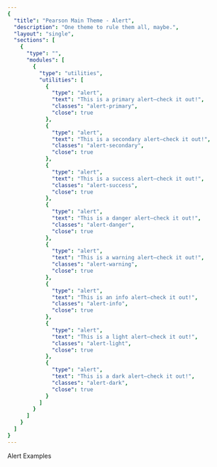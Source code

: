 ```yaml
---
{
  "title": "Pearson Main Theme - Alert",
  "description": "One theme to rule them all, maybe.",
  "layout": "single",
  "sections": [
    {
      "type": "",
      "modules": [
        {
          "type": "utilities",
          "utilities": [
            {
              "type": "alert",
              "text": "This is a primary alert—check it out!",
              "classes": "alert-primary",
              "close": true
            },
            {
              "type": "alert",
              "text": "This is a secondary alert—check it out!",
              "classes": "alert-secondary",
              "close": true
            },
            {
              "type": "alert",
              "text": "This is a success alert—check it out!",
              "classes": "alert-success",
              "close": true
            },
            {
              "type": "alert",
              "text": "This is a danger alert—check it out!",
              "classes": "alert-danger",
              "close": true
            },
            {
              "type": "alert",
              "text": "This is a warning alert—check it out!",
              "classes": "alert-warning",
              "close": true
            },
            {
              "type": "alert",
              "text": "This is an info alert—check it out!",
              "classes": "alert-info",
              "close": true
            },
            {
              "type": "alert",
              "text": "This is a light alert—check it out!",
              "classes": "alert-light",
              "close": true
            },
            {
              "type": "alert",
              "text": "This is a dark alert—check it out!",
              "classes": "alert-dark",
              "close": true
            }
          ]
        }
      ]
    }
  ]
}
---
```

Alert Examples